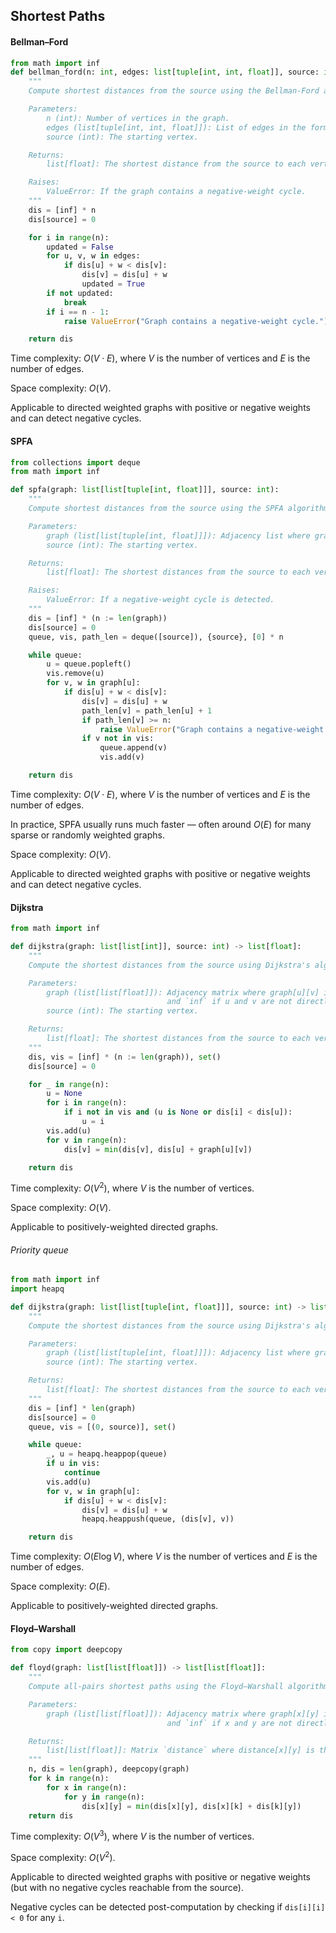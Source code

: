 ## Shortest Paths

#### Bellman–Ford

```python
from math import inf
def bellman_ford(n: int, edges: list[tuple[int, int, float]], source: int) -> list[float]:
    """
    Compute shortest distances from the source using the Bellman-Ford algorithm.

    Parameters:
        n (int): Number of vertices in the graph.
        edges (list[tuple[int, int, float]]): List of edges in the form (u, v, weight).
        source (int): The starting vertex.

    Returns:
        list[float]: The shortest distance from the source to each vertex.

    Raises:
        ValueError: If the graph contains a negative-weight cycle.
    """
    dis = [inf] * n
    dis[source] = 0

    for i in range(n):
        updated = False
        for u, v, w in edges:
            if dis[u] + w < dis[v]:
                dis[v] = dis[u] + w
                updated = True
        if not updated:
            break
        if i == n - 1:
            raise ValueError("Graph contains a negative-weight cycle.")

    return dis
```

Time complexity: $O\left(V \cdot E\right)$, where $V$ is the number of vertices and $E$ is the number of edges.

Space complexity: $O\left(V\right)$.

Applicable to directed weighted graphs with positive or negative weights and can detect negative cycles.



#### SPFA

```python
from collections import deque
from math import inf

def spfa(graph: list[list[tuple[int, float]]], source: int):
    """
    Compute shortest distances from the source using the SPFA algorithm.

    Parameters:
        graph (list[list[tuple[int, float]]]): Adjacency list where graph[u] contains (v, weight).
        source (int): The starting vertex.

    Returns:
        list[float]: The shortest distances from the source to each vertex.

    Raises:
        ValueError: If a negative-weight cycle is detected.
    """
    dis = [inf] * (n := len(graph))
    dis[source] = 0
    queue, vis, path_len = deque([source]), {source}, [0] * n

    while queue:
        u = queue.popleft()
        vis.remove(u)
        for v, w in graph[u]:
            if dis[u] + w < dis[v]:
                dis[v] = dis[u] + w
                path_len[v] = path_len[u] + 1
                if path_len[v] >= n:
                    raise ValueError("Graph contains a negative-weight cycle.")
                if v not in vis:
                    queue.append(v)
                    vis.add(v)

    return dis
```

Time complexity: $O\left(V \cdot E\right)$, where $V$ is the number of vertices and $E$ is the number of edges.

In practice, SPFA usually runs much faster — often around $O\left(E\right)$ for many sparse or randomly weighted graphs.

Space complexity: $O\left(V\right)$.

Applicable to directed weighted graphs with positive or negative weights and can detect negative cycles.



#### Dijkstra

```python
from math import inf

def dijkstra(graph: list[list[int]], source: int) -> list[float]:
    """
    Compute the shortest distances from the source using Dijkstra's algorithm (adjacency matrix version).

    Parameters:
        graph (list[list[float]]): Adjacency matrix where graph[u][v] is the weight from u to v,
                                   and `inf` if u and v are not directly connected.
        source (int): The starting vertex.

    Returns:
        list[float]: The shortest distances from the source to each vertex.
    """
    dis, vis = [inf] * (n := len(graph)), set()
    dis[source] = 0

    for _ in range(n):
        u = None
        for i in range(n):
            if i not in vis and (u is None or dis[i] < dis[u]):
                u = i
        vis.add(u)
        for v in range(n):
            dis[v] = min(dis[v], dis[u] + graph[u][v])

    return dis
```

Time complexity: $O\left(V^2\right)$, where $V$ is the number of vertices.

Space complexity: $O\left(V\right)$.

Applicable to positively-weighted directed graphs.



###### Priority queue

```python
from math import inf
import heapq

def dijkstra(graph: list[list[tuple[int, float]]], source: int) -> list[float]:
    """
    Compute the shortest distances from the source using Dijkstra's algorithm with a priority queue.

    Parameters:
        graph (list[list[tuple[int, float]]]): Adjacency list where graph[u] contains (v, weight).
        source (int): The starting vertex.

    Returns:
        list[float]: The shortest distances from the source to each vertex.
    """
    dis = [inf] * len(graph)
    dis[source] = 0
    queue, vis = [(0, source)], set()

    while queue:
        _, u = heapq.heappop(queue)
        if u in vis:
            continue
        vis.add(u)
        for v, w in graph[u]:
            if dis[u] + w < dis[v]:
                dis[v] = dis[u] + w
                heapq.heappush(queue, (dis[v], v))

    return dis
```

Time complexity: $O\left(E\log V\right)$, where $V$ is the number of vertices and $E$ is the number of edges.

Space complexity: $O\left(E\right)$.

Applicable to positively-weighted directed graphs.



#### Floyd–Warshall

```python
from copy import deepcopy

def floyd(graph: list[list[float]]) -> list[list[float]]:
    """
    Compute all-pairs shortest paths using the Floyd–Warshall algorithm.

    Parameters:
        graph (list[list[float]]): Adjacency matrix where graph[x][y] is the weight from x to y,
                                   and `inf` if x and y are not directly connected.

    Returns:
        list[list[float]]: Matrix `distance` where distance[x][y] is the shortest distance from x to y.
    """
    n, dis = len(graph), deepcopy(graph)
    for k in range(n):
        for x in range(n):
            for y in range(n):
                dis[x][y] = min(dis[x][y], dis[x][k] + dis[k][y])
    return dis
```

Time complexity: $O\left(V^3\right)$, where $V$ is the number of vertices.

Space complexity: $O\left(V^2\right)$.

Applicable to directed weighted graphs with positive or negative weights (but with no negative cycles reachable from the source).

Negative cycles can be detected post-computation by checking if `dis[i][i] < 0` for any `i`.
